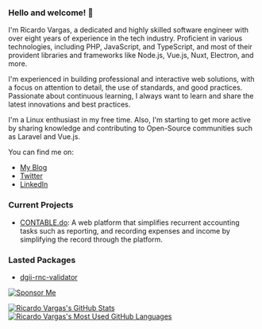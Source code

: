 ### Hello and welcome! 👋

I'm Ricardo Vargas, a dedicated and highly skilled software engineer with over eight years of experience in the tech industry. Proficient in various technologies, including PHP, JavaScript, and TypeScript, and most of their provident libraries and frameworks like Node.js, Vue.js, Nuxt, Electron, and more.

I'm experienced in building professional and interactive web solutions, with a focus on attention to detail, the use of standards, and good practices. Passionate about continuous learning, I always want to learn and share the latest innovations and best practices.

I'm a Linux enthusiast in my free time. Also, I'm starting to get more active by sharing knowledge and contributing to Open-Source communities such as Laravel and Vue.js.

You can find me on:
- [My Blog](https://myblog.ricardovargas.me/)
- [Twitter](https://twitter.com/ricardovdev)
- [LinkedIn](https://www.linkedin.com/in/ricardov03/)

### Current Projects
- [CONTABLE.do](https://contable.do/): A web platform that simplifies recurrent accounting tasks such as reporting, and recording expenses and income by simplifying the record through the platform.

### Lasted Packages
- [dgii-rnc-validator](https://github.com/seisigmasrl/dgii-rnc-validator)

[![Sponsor Me](https://img.shields.io/static/v1?label=Sponsor%20aschmelyun&message=%E2%9D%A4&logo=GitHub)](https://github.com/sponsors/ricardov03)

<a href="https://github.com/anuraghazra/github-readme-stats">
  <img align="top" src="https://github-readme-stats.vercel.app/api?username=ricardov03&hide=contribs&count_private=true&theme=dracula&show_icons=true" alt="Ricardo Vargas's GitHub Stats" />
</a>

<a href="https://github.com/anuraghazra/github-readme-stats">
  <img align="top" src="https://github-readme-stats.vercel.app/api/top-langs/?username=ricardov03&count_private=true&theme=dracula&show_icons=true&hide=css&layout=compact&card_width=270" alt="Ricardo Vargas's Most Used GitHub Languages" />
</a>
